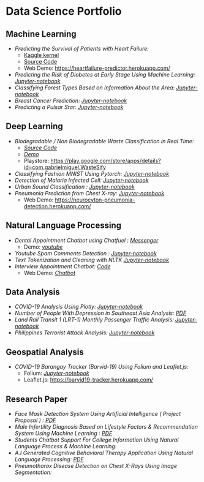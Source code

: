 # Data Science Portfolio

## Machine Learning

* *Predicting the Survival of Patients with Heart Failure:* 
     * [Kaggle kernel](https://www.kaggle.com/gabbygab/patients-survival-prediction-web-application)
     * [Source Code](https://github.com/gabbygab1233/Heart-Failure-Predictor-Application)
     * Web Demo: https://heartfailure-predictor.herokuapp.com/
* *Predicting the Risk of Diabetes at Early Stage Using Machine Learning:* *[Jupyter-notebook](https://www.kaggle.com/gabbygab/predicting-the-risk-of-diabetes?scriptVersionId=41350448)*
* *Classifying Forest Types Based on Information About the Area:* *[Jupyter-notebook](https://github.com/gabbygab1233/Data-Science-Portfolio/blob/master/Machine-learning/the-forest-zero-to-hero.ipynb)*
* *Breast Cancer Prediction:* *[Jupyter-notebook](https://github.com/gabbygab1233/Data-Science-Portfolio/blob/master/Machine-learning/breast-cancer-prediction-case-study.ipynb)*
* *Predicting a Pulsar Star:* *[Jupyter-notebook](https://github.com/gabbygab1233/Data-Science-Portfolio/blob/master/Machine-learning/i-see-stars.ipynb)*


## Deep Learning

* *Biodegradable / Non Biodegradable Waste Classification in Real Time:* 
     * *[Source Code](https://github.com/gabbygab1233/WasteSify)*
     * *[Demo](https://www.youtube.com/watch?v=uYddMWPaI8s&feature=youtu.be)*
     * Playstore: https://play.google.com/store/apps/details?id=com.gabrielmiguel.WasteSify
* *Classifying Fashion MNIST Using Pytorch:* *[Jupyter-notebook](https://github.com/gabbygab1233/Data-Science-Portfolio/blob/master/Deep-learning/Classifying_FashionMnist.ipynb)*
* *Detection of Malaria Infected Cell:* *[Jupyter-notebook](https://github.com/gabbygab1233/Data-Science-Portfolio/blob/master/Deep-learning/detection-of-malaria-infected-cell-fastai-v2.ipynb)*
* *Urban Sound Classification :* *[Jupyter-notebook](https://github.com/gabbygab1233/Data-Science-Portfolio/blob/master/Deep-learning/URBANSOUND%20CLASSIFICATION.ipynb)*
* *Pneumonia Prediction from Chest X-ray:* *[Jupyter-notebook](https://github.com/gabbygab1233/Data-Science-Portfolio/blob/master/Deep-learning/pneumonia-prediction-pytorch-fastai.ipynb)*
     * Web Demo: https://neurocyton-pneumonia-detection.herokuapp.com/

## Natural Language Processing

* *Dental Appointment Chatbot using Chatfuel :* *[Messenger](https://github.com/gabbygab1233/Data-Science-Portfolio/blob/master/Natural-language-process/youtube-spam-classifier.ipynb)*
    * Demo: *[youtube](https://www.youtube.com/watch?v=CjDTGozEY_Q&t=59s)*
* *Youtube Spam Comments Detection :* *[Jupyter-notebook](https://github.com/gabbygab1233/Data-Science-Portfolio/blob/master/Natural-language-process/youtube-spam-classifier.ipynb)*
* *Text Tokenization and Cleaning with NLTK* *[Jupyter-notebook](https://github.com/gabbygab1233/Data-Science-Portfolio/blob/master/Natural-language-process/Text%20tokenization%20and%20cleaning/Text%20Tokenization%20and%20Cleaning%20with%20NLTK.ipynb)*
* *Interview Appointment Chatbot:* *[Code](https://github.com/gabbygab1233/Data-Science-Portfolio/tree/master/Natural-language-process/Interview_Appointment_Chatbot)*
    * Web Demo: *[Chatbot](https://gabbygab1233.github.io/gabbiee/)*

## Data Analysis

* *COVID-19 Analysis Using Plotly:* *[Jupyter-notebook](https://www.kaggle.com/gabbygab/18-weeks-later)*
* *Number of People With Depression in Southeast Asia Analysis:* *[PDF](https://github.com/gabbygab1233/Data-Science-Portfolio/blob/master/Data-analysis/Data%20Analytics%20AlphaBeta.pdf)*
* *Land Rail Transit 1 (LRT-1) Monthly Passenger Traffic Analysis:* *[Jupyter-notebook](https://github.com/gabbygab1233/Data-Science-Portfolio/blob/master/Data-analysis/A-Train.ipynb)*
* *Philippines Terrorist Attack Analysis:* *[Jupyter-notebook](https://github.com/gabbygab1233/Data-Science-Portfolio/blob/master/Data-analysis/terrorism-in-the-philippines.ipynb)*

## Geospatial Analysis
* *COVID-19 Barangay Tracker (Barvid-19) Using Folium and Leaflet.js:*
     * Folium: *[Jupyter-notebook](https://github.com/gabbygab1233/Data-Science-Portfolio/blob/master/Geospatial%20Analysis/Barvid-19%20Tracker.ipynb)*
     * Leaflet.js: https://barvid19-tracker.herokuapp.com/



## Research Paper

* *Face Mask Detection System Using Artificial Intelligence ( Project Proposal ) :* *[PDF](https://github.com/gabbygab1233/Data-Science-Portfolio/blob/master/Research-paper/Face-Mask-Detection-Project-Proposal.pdf)*
* *Male Infertility Diagnosis Based on Lifestyle Factors &  Recommendation System Using Machine Learning :* *[PDF](https://github.com/gabbygab1233/Data-Science-Portfolio/blob/master/Research-paper/Male%20Infertility%20Diagnosis%20%26%20Recommendation%20System%20%20Using%20Machine%20Learning.pdf)*
* *Students Chatbot Support For College Information Using Natural Language Process & Machine Learning:* 
* *A.I Generated Cognitive Behavioral Therapy Application Using Natural Language Processing:* *[PDF](https://github.com/gabbygab1233/Data-Science-Portfolio/blob/master/Research-paper/Artificial%20Intelligence%20Cognitive%20Behavioral%20Therapy%20Application%20Using%20Natural%20Language%20Processing.pdf)*
* *Pneumothorax Disease Detection on Chest X-Rays Using Image Segmentation:* 

